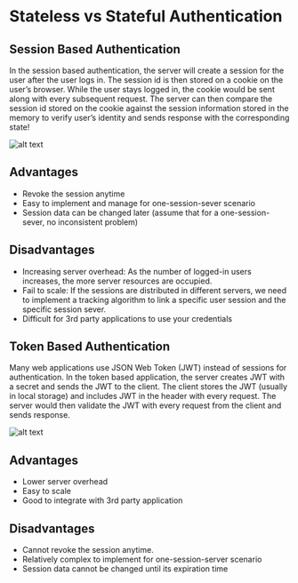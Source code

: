# Stateless vs Stateful Authentication

## Session Based Authentication

In the session based authentication, the server will create a session for the user after the user logs in. The session id is then stored on a cookie on the user’s browser. While the user stays logged in, the cookie would be sent along with every subsequent request. The server can then compare the session id stored on the cookie against the session information stored in the memory to verify user’s identity and sends response with the corresponding state!

![alt text](https://miro.medium.com/max/1400/1*Hg1gUTXN5E3Nrku0jWCRow.png)

## Advantages

- Revoke the session anytime
- Easy to implement and manage for one-session-sever scenario
- Session data can be changed later (assume that for a one-session-sever, no inconsistent problem)

## Disadvantages

- Increasing server overhead: As the number of logged-in users increases, the more server resources are occupied.
- Fail to scale: If the sessions are distributed in different servers, we need to implement a tracking algorithm to link a specific user session and the specific session sever.
- Difficult for 3rd party applications to use your credentials

## Token Based Authentication

Many web applications use JSON Web Token (JWT) instead of sessions for authentication. In the token based application, the server creates JWT with a secret and sends the JWT to the client. The client stores the JWT (usually in local storage) and includes JWT in the header with every request. The server would then validate the JWT with every request from the client and sends response.

![alt text](https://miro.medium.com/max/1400/1*PDry-Wb8JRquwnikIbJOJQ.png)

## Advantages

- Lower server overhead
- Easy to scale
- Good to integrate with 3rd party application

## Disadvantages

- Cannot revoke the session anytime.
- Relatively complex to implement for one-session-server scenario
- Session data cannot be changed until its expiration time
